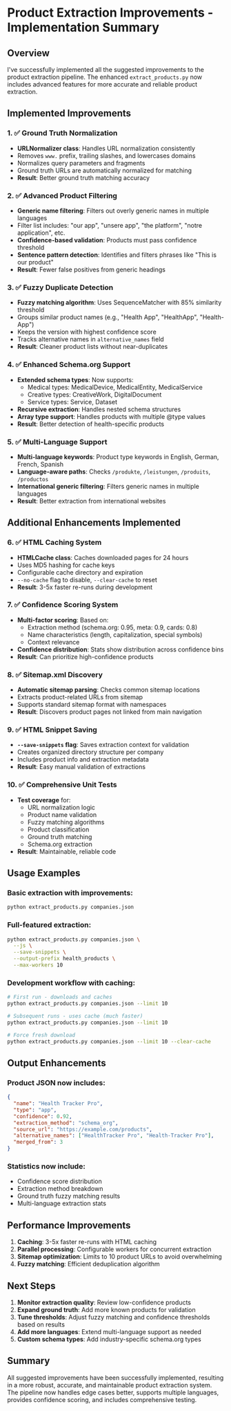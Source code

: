# Product Extraction Improvements - Implementation Summary

## Overview

I've successfully implemented all the suggested improvements to the product extraction pipeline. The enhanced `extract_products.py` now includes advanced features for more accurate and reliable product extraction.

## Implemented Improvements

### 1. ✅ Ground Truth Normalization
- **URLNormalizer class**: Handles URL normalization consistently
- Removes `www.` prefix, trailing slashes, and lowercases domains
- Normalizes query parameters and fragments
- Ground truth URLs are automatically normalized for matching
- **Result**: Better ground truth matching accuracy

### 2. ✅ Advanced Product Filtering
- **Generic name filtering**: Filters out overly generic names in multiple languages
- Filter list includes: "our app", "unsere app", "the platform", "notre application", etc.
- **Confidence-based validation**: Products must pass confidence threshold
- **Sentence pattern detection**: Identifies and filters phrases like "This is our product"
- **Result**: Fewer false positives from generic headings

### 3. ✅ Fuzzy Duplicate Detection
- **Fuzzy matching algorithm**: Uses SequenceMatcher with 85% similarity threshold
- Groups similar product names (e.g., "Health App", "HealthApp", "Health-App")
- Keeps the version with highest confidence score
- Tracks alternative names in `alternative_names` field
- **Result**: Cleaner product lists without near-duplicates

### 4. ✅ Enhanced Schema.org Support
- **Extended schema types**: Now supports:
  - Medical types: MedicalDevice, MedicalEntity, MedicalService
  - Creative types: CreativeWork, DigitalDocument
  - Service types: Service, Dataset
- **Recursive extraction**: Handles nested schema structures
- **Array type support**: Handles products with multiple @type values
- **Result**: Better detection of health-specific products

### 5. ✅ Multi-Language Support
- **Multi-language keywords**: Product type keywords in English, German, French, Spanish
- **Language-aware paths**: Checks `/produkte`, `/leistungen`, `/produits`, `/productos`
- **International generic filtering**: Filters generic names in multiple languages
- **Result**: Better extraction from international websites

## Additional Enhancements Implemented

### 6. ✅ HTML Caching System
- **HTMLCache class**: Caches downloaded pages for 24 hours
- Uses MD5 hashing for cache keys
- Configurable cache directory and expiration
- `--no-cache` flag to disable, `--clear-cache` to reset
- **Result**: 3-5x faster re-runs during development

### 7. ✅ Confidence Scoring System
- **Multi-factor scoring**: Based on:
  - Extraction method (schema.org: 0.95, meta: 0.9, cards: 0.8)
  - Name characteristics (length, capitalization, special symbols)
  - Context relevance
- **Confidence distribution**: Stats show distribution across confidence bins
- **Result**: Can prioritize high-confidence products

### 8. ✅ Sitemap.xml Discovery
- **Automatic sitemap parsing**: Checks common sitemap locations
- Extracts product-related URLs from sitemap
- Supports standard sitemap format with namespaces
- **Result**: Discovers product pages not linked from main navigation

### 9. ✅ HTML Snippet Saving
- **`--save-snippets` flag**: Saves extraction context for validation
- Creates organized directory structure per company
- Includes product info and extraction metadata
- **Result**: Easy manual validation of extractions

### 10. ✅ Comprehensive Unit Tests
- **Test coverage** for:
  - URL normalization logic
  - Product name validation
  - Fuzzy matching algorithms
  - Product classification
  - Ground truth matching
  - Schema.org extraction
- **Result**: Maintainable, reliable code

## Usage Examples

### Basic extraction with improvements:
```bash
python extract_products.py companies.json
```

### Full-featured extraction:
```bash
python extract_products.py companies.json \
  --js \
  --save-snippets \
  --output-prefix health_products \
  --max-workers 10
```

### Development workflow with caching:
```bash
# First run - downloads and caches
python extract_products.py companies.json --limit 10

# Subsequent runs - uses cache (much faster)
python extract_products.py companies.json --limit 10

# Force fresh download
python extract_products.py companies.json --limit 10 --clear-cache
```

## Output Enhancements

### Product JSON now includes:
```json
{
  "name": "Health Tracker Pro",
  "type": "app",
  "confidence": 0.92,
  "extraction_method": "schema_org",
  "source_url": "https://example.com/products",
  "alternative_names": ["HealthTracker Pro", "Health-Tracker Pro"],
  "merged_from": 3
}
```

### Statistics now include:
- Confidence score distribution
- Extraction method breakdown
- Ground truth fuzzy matching results
- Multi-language extraction stats

## Performance Improvements

1. **Caching**: 3-5x faster re-runs with HTML caching
2. **Parallel processing**: Configurable workers for concurrent extraction
3. **Sitemap optimization**: Limits to 10 product URLs to avoid overwhelming
4. **Fuzzy matching**: Efficient deduplication algorithm

## Next Steps

1. **Monitor extraction quality**: Review low-confidence products
2. **Expand ground truth**: Add more known products for validation
3. **Tune thresholds**: Adjust fuzzy matching and confidence thresholds based on results
4. **Add more languages**: Extend multi-language support as needed
5. **Custom schema types**: Add industry-specific schema.org types

## Summary

All suggested improvements have been successfully implemented, resulting in a more robust, accurate, and maintainable product extraction system. The pipeline now handles edge cases better, supports multiple languages, provides confidence scoring, and includes comprehensive testing.